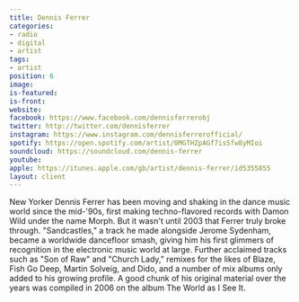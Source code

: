 ```yaml
---
title: Dennis Ferrer
categories:
- radio
- digital
- artist
tags:
- artist
position: 6
image: 
is-featured: 
is-front: 
website: 
facebook: https://www.facebook.com/dennisferrerobj
twitter: http://twitter.com/dennisferrer
instagram: https://www.instagram.com/dennisferrerofficial/
spotify: https://open.spotify.com/artist/0MGTHZpAGf7isSfw8yMIoi
soundcloud: https://soundcloud.com/dennis-ferrer
youtube: 
apple: https://itunes.apple.com/gb/artist/dennis-ferrer/id5355855
layout: client
---
```


New Yorker Dennis Ferrer has been moving and shaking in the dance music world since the mid-'90s, first making techno-flavored records with Damon Wild under the name Morph. But it wasn't until 2003 that Ferrer truly broke through. "Sandcastles," a track he made alongside Jerome Sydenham, became a worldwide dancefloor smash, giving him his first glimmers of recognition in the electronic music world at large. Further acclaimed tracks such as "Son of Raw" and "Church Lady," remixes for the likes of Blaze, Fish Go Deep, Martin Solveig, and Dido, and a number of mix albums only added to his growing profile. A good chunk of his original material over the years was compiled in 2006 on the album The World as I See It.